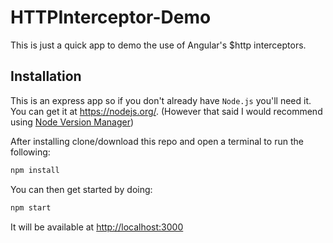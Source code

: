 # HTTPInterceptor-Demo
This is just a quick app to demo the use of Angular's $http interceptors.

## Installation
This is an express app so if you don't already have `Node.js` you'll need it. You can get it at https://nodejs.org/. (However that said I would recommend using [Node Version Manager](https://github.com/creationix/nvm))

After installing clone/download this repo and open a terminal to run the following:

```bash
npm install
```

You can then get started by doing:
```bash
npm start
```

It will be available at [http://localhost:3000](http://localhost:3000)
